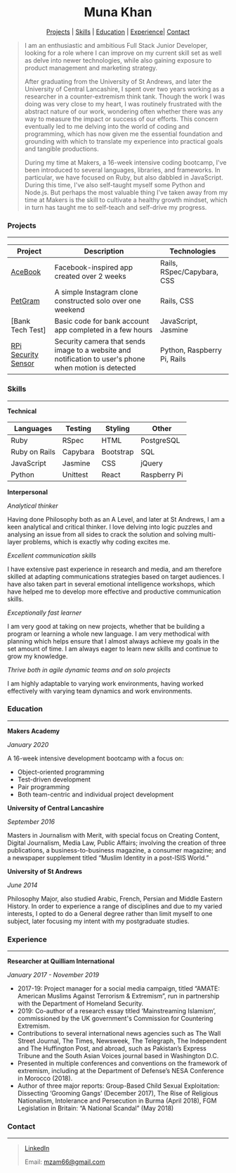 <h1 align="center"> Muna Khan </h1>

<p align="center"> <a href="#Projects">Projects</a> | <a href="#Skills">Skills</a> | <a href="#Education">Education</a> | <a href="#Experience">Experience</a>| <a href="#Contact">Contact</a> </p>

> I am an enthusiastic and ambitious Full Stack Junior Developer, looking for a role where I can improve on my current skill set as well as delve into newer technologies, while also gaining exposure to product management and marketing strategy.
>
> After graduating from the University of St Andrews, and later the University of Central Lancashire, I spent over two years working as a researcher in a counter-extremism think tank. Though the work I was doing was very close to my heart, I was routinely frustrated with the abstract nature of our work, wondering often whether there was any way to measure the impact or success of our efforts. This concern eventually led to me delving into the world of coding and programming, which has now given me the essential foundation and grounding with which to translate my experience into practical goals and tangible productions. 
>
> During my time at Makers, a 16-week intensive coding bootcamp, I've been introduced to several languages, libraries, and frameworks. In particular, we have focused on Ruby, but also dabbled in JavaScript. During this time, I've also self-taught myself some Python and Node.js. But perhaps the most valuable thing I've taken away from my time at Makers is the skill to cultivate a healthy growth mindset, which in turn has taught me to self-teach and self-drive my progress.

### Projects

------

| Project | Description | Technologies |
| ------- | ----------- | ------------ |
| [AceBook](https://github.com/munakh/AceBook) | Facebook-inspired app created over 2 weeks | Rails, RSpec/Capybara, CSS |
| [PetGram](https://github.com/munakh/PetGram)  | A simple Instagram clone constructed solo over one weekend | Rails, CSS |
| [Bank Tech Test] | Basic code for bank account app completed in a few hours | JavaScript, Jasmine |
| [RPi Security Sensor](https://github.com/munakh/RPI-Security-Sensor) | Security camera that sends image to a website and notification to user's phone when motion is detected | Python, Raspberry Pi, Rails |

### Skills

------

**Technical**

| Languages | Testing | Styling | Other |
| --------- | ------- | ------- | ----- |
| Ruby | RSpec | HTML | PostgreSQL |
| Ruby on Rails | Capybara | Bootstrap | SQL |
| JavaScript | Jasmine | CSS | jQuery |
| Python | Unittest | React | Raspberry Pi |

**Interpersonal**

*Analytical thinker*


Having done Philosophy both as an A Level, and later at St Andrews, I am a keen analytical and critical thinker. I love delving into logic puzzles and analysing an issue from all sides to crack the solution and solving multi-layer problems, which is exactly why coding excites me.

*Excellent communication skills*


I have extensive past experience in research and media, and am therefore skilled at adapting communications strategies based on target audiences. I have also taken part in several emotional intelligence workshops, which have helped me to develop more effective and productive communication skills.

*Exceptionally fast learner*


I am very good at taking on new projects, whether that be building a program or learning a whole new language. I am very methodical with planning which helps ensure that I almost always achieve my goals in the set amount of time. I am always eager to learn new skills and continue to grow my knowledge.

*Thrive both in agile dynamic teams and on solo projects*


I am highly adaptable to varying work environments, having worked effectively with varying team dynamics and work environments.

### Education

------

**Makers Academy**

*January 2020*

A 16-week intensive development bootcamp with a focus on:

- Object-oriented programming
- Test-driven development
- Pair programming
- Both team-centric and individual project development

**University of Central Lancashire**

*September 2016*

Masters in  Journalism with Merit, with special focus on Creating Content, Digital  Journalism, Media Law, Public Affairs; involving the creation of three  publications, a business-to-business magazine, a consumer magazine; and a  newspaper supplement titled “Muslim Identity in a post-ISIS World.”  

**University of St Andrews**

*June 2014*

Philosophy Major, also studied Arabic, French, Persian and Middle Eastern History. In order to experience a range of disciplines and due to my varied interests, I opted to do a General degree rather than limit myself to one subject, later focusing my intent with my postgraduate studies.  

### Experience

------

**Researcher at Quilliam International**

*January 2017 - November 2019*

- 2017-19: Project manager for a  social media campaign, titled “AMATE: American Muslims Against Terrorism  & Extremism”, run in partnership with the Department of Homeland Security.
- 2019: Co-author of a research  essay titled ‘Mainstreaming Islamism’, commissioned by the UK government's Commission for  Countering Extremism.
- Contributions to several international news agencies such as  The Wall Street Journal, The Times, Newsweek, The Telegraph, The Independent  and The Huffington Post, and abroad, such as Pakistan’s Express Tribune and  the South Asian Voices journal based in Washington D.C.
- Presented in multiple  conferences and conventions on the framework of extremism, including at the  Department of Defense’s NESA Conference in Morocco (2018).
- Author of three major reports: Group-Based Child Sexual Exploitation: Dissecting ‘Grooming Gangs’ (December 2017), The Rise of Religious  Nationalism, Intolerance and Persecution in Burma (April 2018), FGM Legislation in Britain: “A National Scandal” (May 2018)

### Contact

------

> [LinkedIn](https://uk.linkedin.com/in/munaadil)
>
> Email: mzam66@gmail.com

